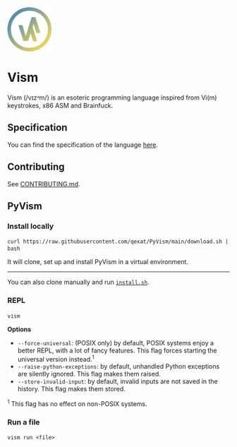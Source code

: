 <img src="./assets/logo/pyvism.svg" width="100" height="100" alt="Vism logo" />

# Vism

Vism (/vɪzᵊm/) is an esoteric programming language inspired from Vi(m) keystrokes, x86 ASM and Brainfuck.

## Specification

You can find the specification of the language [here](https://github.com/qexat/vism).

## Contributing

See [CONTRIBUTING.md](./CONTRIBUTING.md).

## PyVism

### Install locally

```
curl https://raw.githubusercontent.com/qexat/PyVism/main/download.sh | bash
```

It will clone, set up and install PyVism in a virtual environment.

---

You can also clone manually and run [`install.sh`](./install.sh).

### REPL

```
vism
```

**Options**

-   `--force-universal`: (POSIX only) by default, POSIX systems enjoy a better REPL, with a lot of fancy features. This flag forces starting the universal version instead.<sup>1</sup>
-   `--raise-python-exceptions`: by default, unhandled Python exceptions are silently ignored. This flag makes them raised.
-   `--store-invalid-input`: by default, invalid inputs are not saved in the history. This flag makes them stored.

<sup>1</sup> This flag has no effect on non-POSIX systems.

### Run a file

```
vism run <file>
```

